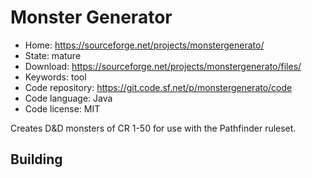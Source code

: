 # Monster Generator

- Home: https://sourceforge.net/projects/monstergenerato/
- State: mature
- Download: https://sourceforge.net/projects/monstergenerato/files/
- Keywords: tool
- Code repository: https://git.code.sf.net/p/monstergenerato/code
- Code language: Java
- Code license: MIT

Creates D&D monsters of CR 1-50 for use with the Pathfinder ruleset.

## Building
